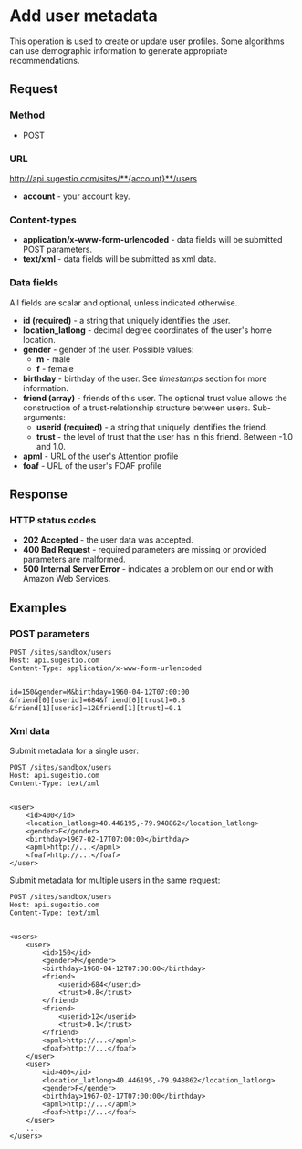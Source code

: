 # Add user metadata

This operation is used to create or update user profiles. Some algorithms can use demographic information to generate appropriate recommendations. 

## Request

### Method

* POST

### URL

http://api.sugestio.com/sites/**{account}**/users

* **account** - your account key.

### Content-types

* **application/x-www-form-urlencoded** - data fields will be submitted POST parameters.
* **text/xml** - data fields will be submitted as xml data. 

### Data fields

All fields are scalar and optional, unless indicated otherwise.

* **id (required)** - a string that uniquely identifies the user. 
* **location_latlong** - decimal degree coordinates of the user's home location.
* **gender** - gender of the user. Possible values:
	* **m** - male
	* **f** - female
* **birthday** - birthday of the user. See *timestamps* section for more information.
* **friend (array)** - friends of this user. The optional trust value allows the construction of a trust-relationship structure between users. Sub-arguments:
	* **userid (required)** - a string that uniquely identifies the friend.
	* **trust** - the level of trust that the user has in this friend. Between -1.0 and 1.0.
* **apml** - URL of the user's Attention profile
* **foaf** - URL of the user's FOAF profile

## Response

### HTTP status codes

* **202 Accepted** - the user data was accepted.
* **400 Bad Request** - required parameters are missing or provided parameters are malformed.
* **500 Internal Server Error** - indicates a problem on our end or with Amazon Web Services.

## Examples

### POST parameters

	POST /sites/sandbox/users
	Host: api.sugestio.com		
	Content-Type: application/x-www-form-urlencoded	


	id=150&gender=M&birthday=1960-04-12T07:00:00
	&friend[0][userid]=684&friend[0][trust]=0.8
	&friend[1][userid]=12&friend[1][trust]=0.1
	

### Xml data

Submit metadata for a single user:

	POST /sites/sandbox/users
	Host: api.sugestio.com		
	Content-Type: text/xml


	<user>
		<id>400</id>
		<location_latlong>40.446195,-79.948862</location_latlong>
		<gender>F</gender>
		<birthday>1967-02-17T07:00:00</birthday>			
		<apml>http://...</apml>
		<foaf>http://...</foaf>
	</user>

Submit metadata for multiple users in the same request:

	POST /sites/sandbox/users
	Host: api.sugestio.com		
	Content-Type: text/xml
	

	<users>
		<user>
			<id>150</id>
			<gender>M</gender>
			<birthday>1960-04-12T07:00:00</birthday>
			<friend>
				<userid>684</userid>
				<trust>0.8</trust>
			</friend>
			<friend>
				<userid>12</userid>
				<trust>0.1</trust>
			</friend>
			<apml>http://...</apml>
			<foaf>http://...</foaf>
		</user>
		<user>
			<id>400</id>
			<location_latlong>40.446195,-79.948862</location_latlong>
			<gender>F</gender>
			<birthday>1967-02-17T07:00:00</birthday>			
			<apml>http://...</apml>
			<foaf>http://...</foaf>
		</user>
		...
	</users>	